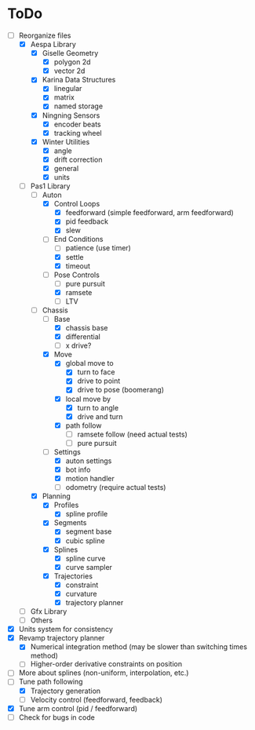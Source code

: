 # ToDo

- [ ] Reorganize files
	- [x] Aespa Library
		- [x] Giselle Geometry
			- [x] polygon 2d
			- [x] vector 2d
		- [x] Karina Data Structures
			- [x] linegular
			- [x] matrix
			- [x] named storage
		- [x] Ningning Sensors
			- [x] encoder beats
			- [x] tracking wheel
		- [x] Winter Utilities
			- [x] angle
			- [x] drift correction
			- [x] general
			- [x] units
	- [ ] Pas1 Library
		- [ ] Auton
			- [x] Control Loops
				- [x] feedforward (simple feedforward, arm feedforward)
				- [x] pid feedback
				- [x] slew
			- [ ] End Conditions
				- [ ] patience (use timer)
				- [x] settle
				- [x] timeout
			- [ ] Pose Controls
				- [ ] pure pursuit
				- [x] ramsete
				- [ ] LTV
		- [ ] Chassis
			- [ ] Base
				- [x] chassis base
				- [x] differential
				- [ ] x drive?
			- [x] Move
				- [x] global move to
					- [x] turn to face
					- [x] drive to point
					- [x] drive to pose (boomerang)
				- [x] local move by
					- [x] turn to angle
					- [x] drive and turn
				- [x] path follow
					- [ ] ramsete follow (need actual tests)
					- [ ] pure pursuit
			- [ ] Settings
				- [x] auton settings
				- [x] bot info
				- [x] motion handler
				- [ ] odometry (require actual tests)
		- [x] Planning
			- [x] Profiles
				- [x] spline profile
			- [x] Segments
				- [x] segment base
				- [x] cubic spline
			- [x] Splines
				- [x] spline curve
				- [x] curve sampler
			- [x] Trajectories
				- [x] constraint
				- [x] curvature
				- [x] trajectory planner
	- [ ] Gfx Library
	- [ ] Others
- [x] Units system for consistency
- [x] Revamp trajectory planner
	- [x] Numerical integration method (may be slower than switching times method)
	- [ ] Higher-order derivative constraints on position
- [ ] More about splines (non-uniform, interpolation, etc.)
- [ ] Tune path following
	- [x] Trajectory generation
	- [ ] Velocity control (feedforward, feedback)
- [x] Tune arm control (pid / feedforward)
- [ ] Check for bugs in code
